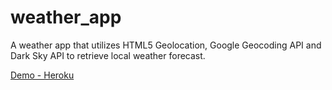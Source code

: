 # weather_app
A weather app that utilizes HTML5 Geolocation, Google Geocoding API and Dark Sky API to retrieve local weather forecast. 

[Demo - Heroku](https://weather-app-page.herokuapp.com/)
